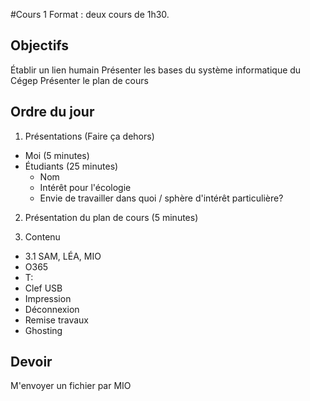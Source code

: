 #Cours 1
Format : deux cours de 1h30.

## Objectifs
Établir un lien humain
Présenter les bases du système informatique du Cégep
Présenter le plan de cours

## Ordre du jour
1. Présentations (Faire ça dehors)
  - Moi (5 minutes)
  - Étudiants (25 minutes) 
    - Nom
    - Intérêt pour l'écologie
    - Envie de travailler dans quoi / sphère d'intérêt particulière?

2. Présentation du plan de cours (5 minutes)

3. Contenu
  - 3.1 SAM, LÉA, MIO
  - O365
  - T:
  - Clef USB
  - Impression
  - Déconnexion
  - Remise travaux
  - Ghosting

## Devoir
M'envoyer un fichier par MIO
